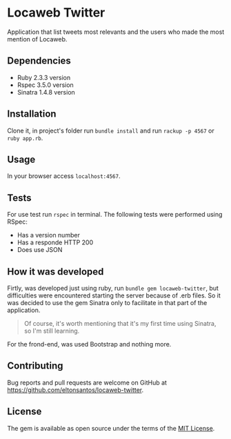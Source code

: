# Locaweb Twitter

Application that list tweets most relevants and the users who made the most mention of Locaweb.

## Dependencies

- Ruby 2.3.3 version
- Rspec 3.5.0 version
- Sinatra 1.4.8 version

## Installation

Clone it, in project's folder run `bundle install` and run `rackup -p 4567` or `ruby app.rb`.

## Usage

In your browser access `localhost:4567`.

## Tests

For use test run `rspec` in terminal.
The following tests were performed using RSpec:
- Has a version number
- Has a responde HTTP 200
- Does use JSON

## How it was developed 

Firtly, was developed just using ruby, run `bundle gem locaweb-twitter`, but difficulties were encountered starting the server because of .erb files. So it was decided to use the gem Sinatra only to facilitate in that part of the application.
>Of course, it's worth mentioning that it's my first time using Sinatra, so I'm still learning.

For the frond-end, was used Bootstrap and nothing more.

## Contributing

Bug reports and pull requests are welcome on GitHub at https://github.com/eltonsantos/locaweb-twitter.

## License

The gem is available as open source under the terms of the [MIT License](http://opensource.org/licenses/MIT).